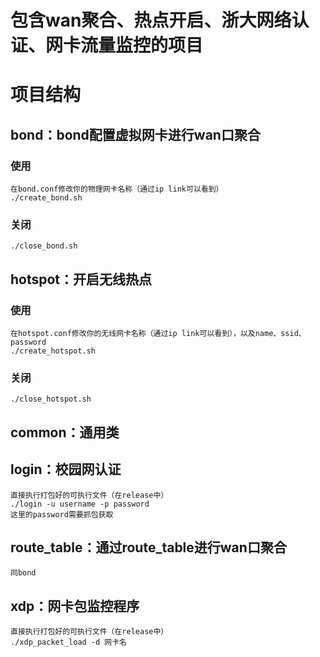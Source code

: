 # 包含wan聚合、热点开启、浙大网络认证、网卡流量监控的项目
# 项目结构
## bond：bond配置虚拟网卡进行wan口聚合
### 使用
```
在bond.conf修改你的物理网卡名称（通过ip link可以看到）
./create_bond.sh
```
### 关闭
```
./close_bond.sh
```
## hotspot：开启无线热点
### 使用
```
在hotspot.conf修改你的无线网卡名称（通过ip link可以看到），以及name、ssid、password
./create_hotspot.sh
```
### 关闭
```
./close_hotspot.sh
```
## common：通用类
## login：校园网认证
```
直接执行打包好的可执行文件（在release中）
./login -u username -p password
这里的password需要抓包获取
```
## route_table：通过route_table进行wan口聚合
```
同bond
```
## xdp：网卡包监控程序
```
直接执行打包好的可执行文件（在release中）
./xdp_packet_load -d 网卡名
```
